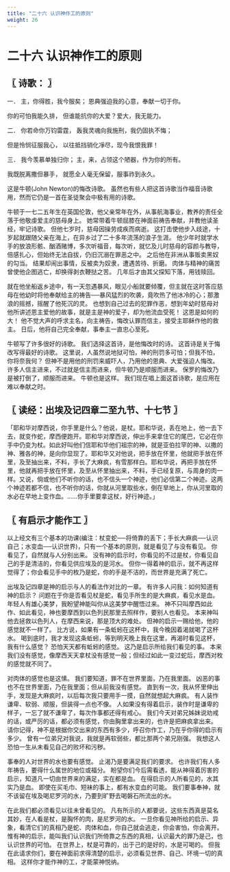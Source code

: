 ```yaml
---
title: "二十六 认识神作工的原则"
weight: 26
---
```


# 二十六 认识神作工的原则


## 〖 诗歌： 〗

一． 主，你得胜，我今服矣；    恩典强迫我的心意，奉献一切于你。

你的可怕我能久排，    但谁能抗你的大爱？爱大，我无能力。

二． 你若命你万钧雷霆，    轰我灵魂向我施刑，我仍固执不悔；

但是怜悯征服我心，    以往抵挡销化凈尽，现今我恨我罪！

三． 我今羡慕单独归你；    主，来，占领这个陋器，作为你的所有。

我既脱离撒但暴手，    就愿全人毫无保留，服事祚到永久。

这是牛顿(John Newton)的悔改诗歌。
虽然也有些人把这首诗歌当作福音诗歌用，然而它仍是一首在圣徒聚会中极有用的诗歌。

牛顿于一七二五年生在英国伦敦，他父亲常年在外，从事航海事业，教养的责任全落于他敬虔爱主的慈母身上。
她常带着牛顿屈膝在神面前祷告奉献，并教他读圣经，牢记诗歌。
但他七岁时，慈母因操劳成疾而病逝。
这打击使他步入歧途，十岁起就跟随父亲在海上，在异乡过了二十多年流荡的浪子生涯。
他少年时就学水手的放浪形骸、酗酒赌博，多次听福音，每次听，就忆及儿时慈母的容颜与教导，倍感扎心，但始终无法自拔，仍旧沉溺在罪恶之中。
之后他在非洲从事贩卖黑奴的勾当。
结果却闹出事情，反被卖为奴隶，遭遇苦待、折磨。
肉体与精神的痛苦曾使他企图逃亡，却换得剥衣鞭挞之苦。
几年后才由其父探知下落，用钱赎回。

就在他坐船返乡途中，有一天忽遇暴风，眼见小船就要倾覆，但主就在这时答应慈母在他幼时将他奉献给主的祷告──暴风猛烈的吹袭，竟吹热了他冰冷的心；那激浪的摇撼，摇醒了他死沉的灵。
也想到自己过去的犯罪作恶，想到年幼时慈母对他所讲述恩主爱他的故事，就是主是神的爱子，却为他流血受死！
这恩是如何的大！
他不觉大声的呼求主名，向主祷告，悔改认罪而信主，接受主耶稣作他的救主。
日后，他将自己完全奉献，事奉主一直忠心至死。

牛顿写了许多很好的诗歌。
我们选择这首诗，是他悔改时的诗。
这首诗是关于悔改写得最好的诗歌。
这里说，人虽然说地狱可怕，神的刑罚多可怕；但我不怕，你将奈我何？
但神不是用他的刑罚来威吓人，乃用他的恩典、大爱强迫人悔改。
许多人信主进来，不过就是信主而进来，但牛顿乃是顺服而进来。
保罗的悔改乃是被打倒了，顺服而进来。
牛顿也是这样。
我们现在唱上面这首诗歌，是应用在难以奉献之时。

## 〖 读经：出埃及记四章二至九节、十七节 〗

「耶和华对摩西说，你手里是什么？他说，是杖。耶和华说，丢在地上，他一去下去，就变作蛇，摩西便跑开。耶和华对摩西说，伸出手来拿住它的尾巴，它必在你手中仍变为杖。如此好叫他们信耶和华他们祖宗的神，就是亚伯拉罕的神、以撒的神、雅各的神，是向你显现了。耶和华又对他说，把手放在怀里，他就把手放在怀里，及至抽出来，不料，手长了大麻疯，有雪那样白。耶和华说，再把手放在怀里，他就再把手放在怀里，及至从怀里抽出来，不料，手已经复原，与周身的肉一样。又说，倘或他们不听你的话，也不信头一个神迹，他们必信第二个神迹。这两个神迹若都不信，也不听你的话，你就从河里取些水，倒在旱地上，你从河里取的水必在早地上变作血。……你手里要拿这杖，好行神迹。」

## 〖 有启示才能作工 〗

以上经文有三个基本的功课(编注：杖变蛇──将倚靠的丢下；手长大麻疯──认识自己；水变血──认识世界)，只有一个基本的原则，就是看见了与没有看见。
你看见了，自然就与人分别出来。
没有神的启示时，你看见的不过是杖，你看见自己的手是清洁的，你看见供应埃及的是河水。
但你一得着神的启示，就不再这样觉得了；你会看见手中的枚乃是蛇，你的手是不洁的，而世界是充满了死亡。

出埃及记四章是神的启示与人的看法作对比的一章。
有许多人问我：如何知道有神的启示？
问题在于你是否看见杖是蛇，看见手所生的是大麻疯，看见水是血。
年轻人有雄心美梦，我盼望神能叫你从这美梦中醒悟过来。
神不只叫摩西如此作、如此看见，神也要摩西到以色列民那里去照样作，要别人也看见。
本来神叫他去拯救以色列人，在摩西来说，那是顶大的难处。
但神的启示一赐给他，他的感觉就不一样了。
比方说，如果有一条蚯蚓在这杯中，我今晚因着渴就喝了这杯水。
喝到底时，我才发现这条蚯蚓，等到明天晚上我在这里，再渴时看见这杯，我有什么感觉？
恐怕天天都有蚯蚓的感觉。
这乃是启示所给我们看见的事。
本来我们没有感觉，像摩西天天拿杖没有感觉一般；但经过如此一变过蛇后，摩西对枚的感觉就不同了。

对肉体的感觉也是这愫。
我们要知道，罪不在世界里面，乃在我里面。
凶恶的事也不在世界里面，乃在我里面；但从前我没有感觉。
直到有一次，我从怀里伸出手，发现是大麻疯时，以后每次我只要用手一摸，自然就想起大麻疯。
有人装怍谦卑、软弱、顺服，但装得一点也不像。
人如果没有得着启示，装作时是谦卑的样子，一忘了就不谦卑了，每次作事都还得有戒心。
我们今天对弟兄姊妹说劝戒的话，或严厉的话，都必须有感觉，你由胸里拿出来的，也许是把麻疯拿出来。
请你记得，神不是根据你交出来的东西有多少，呼召你作工，乃在乎你得的启示有多少。
曾有一位弟兄对我说，我就是再软弱些，都比那两个弟兄刚强。
我想这人恐怕一生从未看见自己的败坏和污秽。

事奉的人对世界的水也要有感觉。
止渴乃是要满足我们的要求。
也许我们有人多年祷告，要得什么属世的地位或福分。
盼望你们今后需看透，能从神得着厉害的启示，知道凡一切由世界来的满足，实在都是血。
在得启示的人所看见的，水其实乃是血。
即使在买毛巾、短袜的事上，都有水变血的可能。
我们要事奉神，就不该留在埃及喝尼罗河的水，乃要到旷野去喝磐石所流出的水。

在此我们都必须看见以往未曾看见的。
凡有所示的人都要说，这些东西真是莫名其妙，在人看是杖，是胸怀的肉，是尼罗河的水。
一旦你看见神所给的启示、异象，看清它们的真相乃是蛇、肉体和血，你自己就会逃走，你会害怕，你会离开。
惟有神的启示，能叫我们认识我们所倚靠之东西的真相，认识最大的罪乃是己，也认识世界的可怕。
在世界上，杖是可靠的，出于己的是好的，水是可喝的。
但我在此请求你们，要在神面前求得清楚的启示，必须看见世界、自己、环境一切的真相。
这样你才能作神的工，才能蒙神悦纳。
